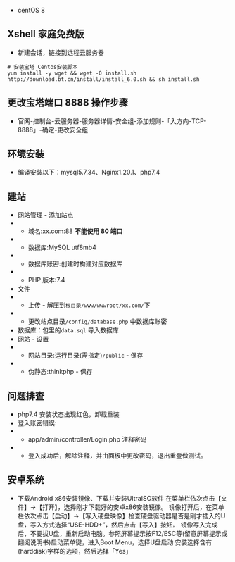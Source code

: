 - centOS 8

## Xshell 家庭免费版

- 新建会话，链接到远程云服务器

```
# 安装宝塔 Centos安装脚本
yum install -y wget && wget -O install.sh http://download.bt.cn/install/install_6.0.sh && sh install.sh
```

## 更改宝塔端口 8888 操作步骤

- 官网-控制台-云服务器-服务器详情-安全组-添加规则-「入方向-TCP-8888」-确定-更改安全组

## 环境安装

- 编译安装以下：mysql5.7.34、Nginx1.20.1、php7.4

## 建站

- 网站管理 - 添加站点
- - 域名:xx.com:88 **不能使用 80 端口**
- - 数据库:MySQL utf8mb4
- - 数据库账密:创建时构建对应数据库
- - PHP 版本:7.4
- 文件
- - 上传 - 解压到`根目录/www/wwwroot/xx.com/`下
- - 更改站点目录`/config/database.php` 中数据库账密
- 数据库：包里的`data.sql` 导入数据库
- 网站 - 设置
- - 网站目录:运行目录(需指定)`/public` - 保存
- - 伪静态:thinkphp - 保存

## 问题排查

- php7.4 安装状态出现红色，卸载重装
- 登入账密错误:
- - app/admin/controller/Login.php 注释密码
- - 登入成功后，解除注释，并由面板中更改密码，退出重登做测试。


## 安卓系统
- 下载Android x86安装镜像、下载并安装UltraISO软件
在菜单栏依次点击【文件】->【打开】，选择刚才下载好的安卓x86安装镜像。
镜像打开后，在菜单栏依次点击【启动】->【写入硬盘映像】检查硬盘驱动器是否是刚才插入的U盘，写入方式选择“USE-HDD+”，然后点击【写入】按钮。
镜像写入完成后，不要拔U盘，重新启动电脑。参照屏幕提示按F12/ESC等(留意屏幕提示或翻阅说明书)启动菜单键，进入Boot Menu，选择U盘启动
安装选择含有(harddisk)字样的选项，然后选择「Yes」